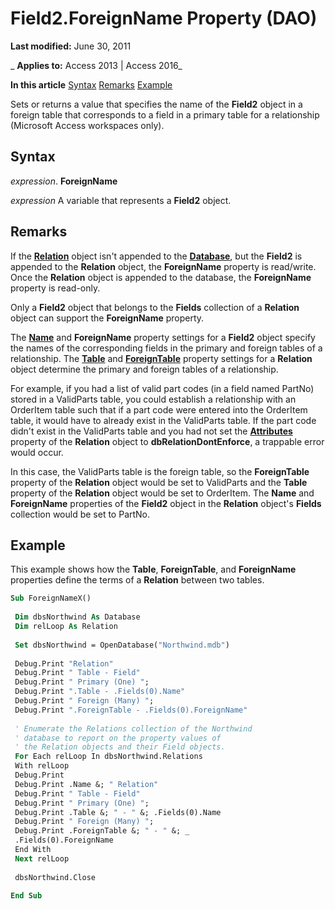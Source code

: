 
# Field2.ForeignName Property (DAO)

 **Last modified:** June 30, 2011

 _ **Applies to:** Access 2013 | Access 2016_

 **In this article**
[Syntax](#sectionSection0)
[Remarks](#sectionSection1)
[Example](#sectionSection2)


Sets or returns a value that specifies the name of the  **Field2** object in a foreign table that corresponds to a field in a primary table for a relationship (Microsoft Access workspaces only).

## Syntax
<a name="sectionSection0"> </a>

 _expression_. **ForeignName**

 _expression_ A variable that represents a **Field2** object.


## Remarks
<a name="sectionSection1"> </a>

If the  **[Relation](46d6dfaf-a97d-3abd-0b4b-396a41eb3be7.md)** object isn't appended to the **[Database](6cf2ddf8-3957-a15e-5eeb-85f81c1e415e.md)**, but the **Field2** is appended to the **Relation** object, the **ForeignName** property is read/write. Once the **Relation** object is appended to the database, the **ForeignName** property is read-only.

Only a  **Field2** object that belongs to the **Fields** collection of a **Relation** object can support the **ForeignName** property.

The  **[Name](5f4a95cd-63a3-aedf-df64-793158b2283d.md)** and **ForeignName** property settings for a **Field2** object specify the names of the corresponding fields in the primary and foreign tables of a relationship. The **[Table](cc4f64ef-c4e9-1a14-9263-5f8220d89840.md)** and **[ForeignTable](3f896433-2962-1c7c-f5a2-4e030ba8d4a0.md)** property settings for a **Relation** object determine the primary and foreign tables of a relationship.

For example, if you had a list of valid part codes (in a field named PartNo) stored in a ValidParts table, you could establish a relationship with an OrderItem table such that if a part code were entered into the OrderItem table, it would have to already exist in the ValidParts table. If the part code didn't exist in the ValidParts table and you had not set the  **[Attributes](8e6f6afb-1a89-7315-c129-cf7ff19e0ca9.md)** property of the **Relation** object to **dbRelationDontEnforce**, a trappable error would occur.

In this case, the ValidParts table is the foreign table, so the  **ForeignTable** property of the **Relation** object would be set to ValidParts and the **Table** property of the **Relation** object would be set to OrderItem. The **Name** and **ForeignName** properties of the **Field2** object in the **Relation** object's **Fields** collection would be set to PartNo.


## Example
<a name="sectionSection2"> </a>

This example shows how the  **Table**, **ForeignTable**, and **ForeignName** properties define the terms of a **Relation** between two tables.


```vb
Sub ForeignNameX() 
 
 Dim dbsNorthwind As Database 
 Dim relLoop As Relation 
 
 Set dbsNorthwind = OpenDatabase("Northwind.mdb") 
 
 Debug.Print "Relation" 
 Debug.Print " Table - Field" 
 Debug.Print " Primary (One) "; 
 Debug.Print ".Table - .Fields(0).Name" 
 Debug.Print " Foreign (Many) "; 
 Debug.Print ".ForeignTable - .Fields(0).ForeignName" 
 
 ' Enumerate the Relations collection of the Northwind 
 ' database to report on the property values of 
 ' the Relation objects and their Field objects. 
 For Each relLoop In dbsNorthwind.Relations 
 With relLoop 
 Debug.Print 
 Debug.Print .Name &; " Relation" 
 Debug.Print " Table - Field" 
 Debug.Print " Primary (One) "; 
 Debug.Print .Table &; " - " &; .Fields(0).Name 
 Debug.Print " Foreign (Many) "; 
 Debug.Print .ForeignTable &; " - " &; _ 
 .Fields(0).ForeignName 
 End With 
 Next relLoop 
 
 dbsNorthwind.Close 
 
End Sub
```

